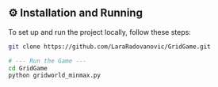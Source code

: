 ## ⚙️ Installation and Running

To set up and run the project locally, follow these steps:

```bash
git clone https://github.com/LaraRadovanovic/GridGame.git

# --- Run the Game ---
cd GridGame
python gridworld_minmax.py
